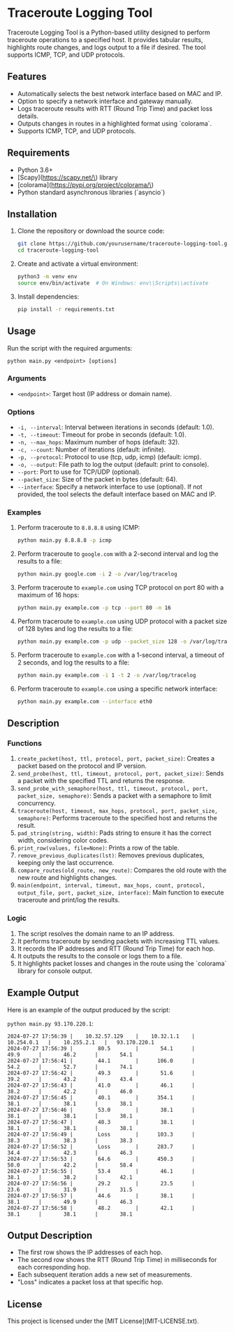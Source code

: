 # Traceroute Logging Tool

Traceroute Logging Tool is a Python-based utility designed to perform traceroute operations to a specified host. It provides tabular results, highlights route changes, and logs output to a file if desired. The tool supports ICMP, TCP, and UDP protocols.

## Features

- Automatically selects the best network interface based on MAC and IP.
- Option to specify a network interface and gateway manually.
- Logs traceroute results with RTT \(Round Trip Time\) and packet loss details.
- Outputs changes in routes in a highlighted format using \`colorama\`.
- Supports ICMP, TCP, and UDP protocols.

## Requirements

- Python 3.6\+
- \[Scapy\]\(https://scapy.net/\) library
- \[colorama\]\(https://pypi.org/project/colorama/\)
- Python standard asynchronous libraries \(\`asyncio\`\)

## Installation

1. Clone the repository or download the source code:

    ```bash
    git clone https://github.com/yourusername/traceroute-logging-tool.git
    cd traceroute-logging-tool
    ```

2. Create and activate a virtual environment:

    ```bash
    python3 -m venv env
    source env/bin/activate  # On Windows: env\\Scripts\\activate
    ```

3. Install dependencies:

    ```bash
    pip install -r requirements.txt
    ```

## Usage

Run the script with the required arguments:

    python main.py <endpoint> [options]

### Arguments

- `<endpoint>`: Target host \(IP address or domain name\).

### Options

- `-i, --interval`: Interval between iterations in seconds \(default: 1.0\).
- `-t, --timeout`: Timeout for probe in seconds \(default: 1.0\).
- `-n, --max_hops`: Maximum number of hops \(default: 32\).
- `-c, --count`: Number of iterations \(default: infinite\).
- `-p, --protocol`: Protocol to use \(tcp, udp, icmp\) \(default: icmp\).
- `-o, --output`: File path to log the output \(default: print to console\).
- `--port`: Port to use for TCP/UDP \(optional\).
- `--packet_size`: Size of the packet in bytes \(default: 64\).
- `--interface`: Specify a network interface to use \(optional\). If not provided, the tool selects the default interface based on MAC and IP.

### Examples

1. Perform traceroute to `8.8.8.8` using ICMP:

    ```bash
    python main.py 8.8.8.8 -p icmp
    ```

2. Perform traceroute to `google.com` with a 2-second interval and log the results to a file:

    ```bash
    python main.py google.com -i 2 -o /var/log/tracelog
    ```

3. Perform traceroute to `example.com` using TCP protocol on port 80 with a maximum of 16 hops:

    ```bash
    python main.py example.com -p tcp --port 80 -n 16
    ```

4. Perform traceroute to `example.com` using UDP protocol with a packet size of 128 bytes and log the results to a file:

    ```bash
    python main.py example.com -p udp --packet_size 128 -o /var/log/tracelog
    ```

5. Perform traceroute to `example.com` with a 1-second interval, a timeout of 2 seconds, and log the results to a file:

    ```bash
    python main.py example.com -i 1 -t 2 -o /var/log/tracelog
    ```

6. Perform traceroute to `example.com` using a specific network interface:

    ```bash
    python main.py example.com --interface eth0
    ```

## Description

### Functions

1. `create_packet(host, ttl, protocol, port, packet_size)`: Creates a packet based on the protocol and IP version.
2. `send_probe(host, ttl, timeout, protocol, port, packet_size)`: Sends a packet with the specified TTL and returns the response.
3. `send_probe_with_semaphore(host, ttl, timeout, protocol, port, packet_size, semaphore)`: Sends a packet with a semaphore to limit concurrency.
4. `traceroute(host, timeout, max_hops, protocol, port, packet_size, semaphore)`: Performs traceroute to the specified host and returns the result.
5. `pad_string(string, width)`: Pads string to ensure it has the correct width, considering color codes.
6. `print_row(values, file=None)`: Prints a row of the table.
7. `remove_previous_duplicates(lst)`: Removes previous duplicates, keeping only the last occurrence.
8. `compare_routes(old_route, new_route)`: Compares the old route with the new route and highlights changes.
9. `main(endpoint, interval, timeout, max_hops, count, protocol, output_file, port, packet_size, interface)`: Main function to execute traceroute and print/log the results.

### Logic

1. The script resolves the domain name to an IP address.
2. It performs traceroute by sending packets with increasing TTL values.
3. It records the IP addresses and RTT \(Round Trip Time\) for each hop.
4. It outputs the results to the console or logs them to a file.
5. It highlights packet losses and changes in the route using the \`colorama\` library for console output.

## Example Output

Here is an example of the output produced by the script:

`python main.py 93.170.220.1`:

    2024-07-27 17:56:39 |    10.32.57.129    |    10.32.1.1    |    10.254.0.1   |    10.255.2.1   |   93.170.220.1
    2024-07-27 17:56:39 |        80.5        |       54.1      |       49.9      |       46.2      |       54.1
    2024-07-27 17:56:41 |        44.1        |      106.0      |       54.2      |       52.7      |       74.1
    2024-07-27 17:56:42 |        49.3        |       51.6      |       39.2      |       43.2      |       43.4
    2024-07-27 17:56:43 |        41.0        |       46.1      |       38.2      |       42.2      |       46.0
    2024-07-27 17:56:45 |        40.1        |      354.1      |       38.1      |       38.1      |       38.1
    2024-07-27 17:56:46 |        53.0        |       38.1      |       38.1      |       38.1      |       38.1
    2024-07-27 17:56:47 |        40.3        |       38.1      |       38.1      |       38.1      |       38.1
    2024-07-27 17:56:49 |        Loss        |      103.3      |       38.3      |       38.3      |       38.3
    2024-07-27 17:56:52 |        Loss        |      283.7      |       34.4      |       42.3      |       46.3
    2024-07-27 17:56:53 |        64.6        |      450.3      |       50.0      |       42.2      |       58.4
    2024-07-27 17:56:55 |        53.4        |       46.1      |       38.1      |       38.2      |       42.1
    2024-07-27 17:56:56 |        29.2        |       23.5      |       23.6      |       31.9      |       31.5
    2024-07-27 17:56:57 |        44.6        |       38.1      |       38.1      |       49.9      |       46.3
    2024-07-27 17:56:58 |        48.2        |       42.1      |       38.1      |       38.1      |       38.1

## Output Description

- The first row shows the IP addresses of each hop.
- The second row shows the RTT \(Round Trip Time\) in milliseconds for each corresponding hop.
- Each subsequent iteration adds a new set of measurements.
- "Loss" indicates a packet loss at that specific hop.

## License

This project is licensed under the \[MIT License\]\(MIT-LICENSE.txt\).
